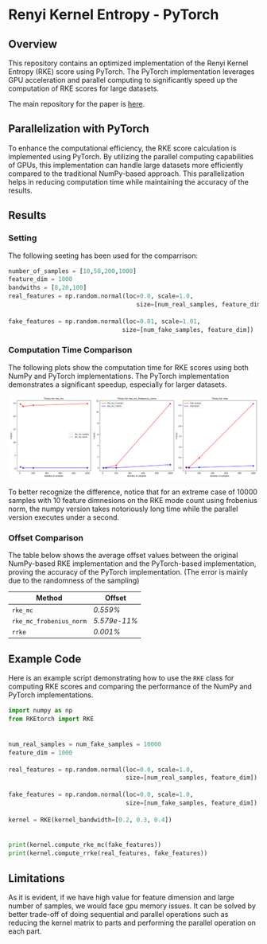# Renyi Kernel Entropy - PyTorch

## Overview
This repository contains an optimized implementation of the Renyi Kernel Entropy (RKE) score using PyTorch. The PyTorch implementation leverages GPU acceleration and parallel computing to significantly speed up the computation of RKE scores for large datasets. 

The main repository for the paper is <a href='https://github.com/mjalali/renyi-kernel-entropy/tree/main'>here</a>.

## Parallelization with PyTorch
To enhance the computational efficiency, the RKE score calculation is implemented using PyTorch. By utilizing the parallel computing capabilities of GPUs, this implementation can handle large datasets more efficiently compared to the traditional NumPy-based approach. This parallelization helps in reducing computation time while maintaining the accuracy of the results.

## Results
### Setting
The following seeting has been used for the comparrison:
```python
number_of_samples = [10,50,200,1000]
feature_dim = 1000
bandwiths = [8,20,100]
real_features = np.random.normal(loc=0.0, scale=1.0,
                                    size=[num_real_samples, feature_dim])

fake_features = np.random.normal(loc=0.01, scale=1.01,
                                size=[num_fake_samples, feature_dim])
```
### Computation Time Comparison
The following plots show the computation time for RKE scores using both NumPy and PyTorch implementations. The PyTorch implementation demonstrates a significant speedup, especially for larger datasets.

![Computation Times for RKE_MC](rke_time_plots.png)


To better recognize the difference, notice that for an extreme case of 10000 samples with 10 feature dimnesions on the RKE mode count using frobenius norm, the numpy version takes notoriously long time while the parallel version executes under a second.
### Offset Comparison
The table below shows the average offset values between the original NumPy-based RKE implementation and the PyTorch-based implementation, proving the accuracy of the PyTorch implementation. (The error is mainly due to the randomness of the sampling)

| Method                  | Offset |
|-------------------------|--------|
| `rke_mc`                | *0.559%*|
| `rke_mc_frobenius_norm` | *5.579e-11%*|
| `rrke`                  | *0.001%*|


## Example Code
Here is an example script demonstrating how to use the `RKE` class for computing RKE scores and comparing the performance of the NumPy and PyTorch implementations.

```python
import numpy as np
from RKEtorch import RKE


num_real_samples = num_fake_samples = 10000
feature_dim = 1000

real_features = np.random.normal(loc=0.0, scale=1.0,
                                 size=[num_real_samples, feature_dim])

fake_features = np.random.normal(loc=0.0, scale=1.0,
                                 size=[num_fake_samples, feature_dim])

kernel = RKE(kernel_bandwidth=[0.2, 0.3, 0.4])


print(kernel.compute_rke_mc(fake_features))
print(kernel.compute_rrke(real_features, fake_features))
```

## Limitations
As it is evident, if we have high value for feature dimension and large number of samples, we would face gpu memory issues. It can be solved by better trade-off of doing sequential and parallel operations such as reducing the kernel matrix to parts and performing the parallel operation on each part.
